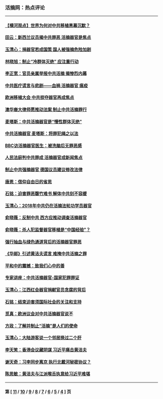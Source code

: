 ### 活摘网：热点评论
---
#### [【横河观点】世界为何对中共移植黑幕沉默？](../../pages/nf5879/n13244249.md?01090430) 
#### [田云：新西兰议员揭中共罪恶 活摘器官是焦点](../../pages/nf5879/n13070629.md?01090430) 
#### [玉清心：捐器官若成国策 国人被强摘危险加剧](../../pages/nf5879/n12802713.md?01090430) 
#### [林晓旭：制止“冷群体灭绝” 应注重行动](../../pages/nf5879/n12779736.md?01090430) 
#### [李正宽：官员亲属举报中共活摘 揭惨烈内幕](../../pages/nf5879/n12684490.md?01090430) 
#### [中共医疗谎言与悲剧——血祸 活摘器官 瘟疫](../../pages/nf5879/n12372103.md?01090430) 
#### [欧洲移植大会 中共掠夺器官再成焦点](../../pages/nf5879/n11538883.md?01090430) 
#### [澳华裔大律师愿推动法案 制止中共活摘罪行](../../pages/nf5879/n11377039.md?01090430) 
#### [麦塔斯：中共活摘器官是“慢性群体灭绝”](../../pages/nf5879/n11350529.md?01090430) 
#### [中共活摘器官 麦塔斯：将罪犯绳之以法](../../pages/nf5879/n11347973.md?01090430) 
#### [BBC访活摘器官医生：被洗脑后无罪恶感](../../pages/nf5879/n11335935.md?01090430) 
#### [人民法庭判中共罪成 活摘器官成新闻焦点](../../pages/nf5879/n11331578.md?01090430) 
#### [制止中共强摘器官 德国议员建议修改法律](../../pages/nf5879/n11249451.md?01090430) 
#### [唐恩：信仰自由日的省思](../../pages/nf5879/n11003525.md?01090430) 
#### [石铭：迫害罪恶罄竹难书  解体中共刻不容缓](../../pages/nf5879/n10942855.md?01090430) 
#### [玉清心：2018年中共仍在活摘法轮功学员器官](../../pages/nf5879/n10914646.md?01090430) 
#### [俞晓薇：反制中共 西方应推动调查活摘器官](../../pages/nf5879/n10794671.md?01090430) 
#### [俞晓薇：杀人犯监督器官移植是“中国经验”？](../../pages/nf5879/n10466427.md?01090430) 
#### [强行抽血与绿色通道背后的活摘器官罪恶](../../pages/nf5879/n10004708.md?01090430) 
#### [《华邮》引述黄洁夫谎言 难掩中共活摘之罪](../../pages/nf5879/n9642309.md?01090430) 
#### [平和中的震撼：致我们心中的善](../../pages/nf5879/n9021123.md?01090430) 
#### [专家讲座：中共活摘器官-国家犯罪罪证](../../pages/nf5879/n8828153.md?01090430) 
#### [玉清心：江西红会器官捐献官员贪腐的背后](../../pages/nf5879/n8522122.md?01090430) 
#### [石铭：结束迫害须国际社会的关注和支持](../../pages/nf5879/n8443497.md?01090430) 
#### [觅真：欧洲议会对中共活摘器官说不](../../pages/nf5879/n8337486.md?01090430) 
#### [方政：了解并制止“活摘”是人们的使命](../../pages/nf5879/n8329214.md?01090430) 
#### [玉清心：大陆游客说一个邻居换过二个肝](../../pages/nf5879/n8291404.md?01090430) 
#### [李天笑：香港会议藏阴谋 习近平痛击黄洁夫](../../pages/nf5879/n8241459.md?01090430) 
#### [谢天奇：习李同步离京 执行北戴河秘密协议？](../../pages/nf5879/n8230418.md?01090430) 
#### [陈思敏：黄洁夫与江派喉舌执意给习近平难堪](../../pages/nf5879/n8222166.md?01090430) 

---
#### 第 [ [11](./11.md?01090430) / [10](./10.md?01090430) / [9](./9.md?01090430) / [8](./8.md?01090430) / [7](./7.md?01090430) / [6](./6.md?01090430) / [5](./5.md?01090430) / [4](./4.md?01090430) ] 页
